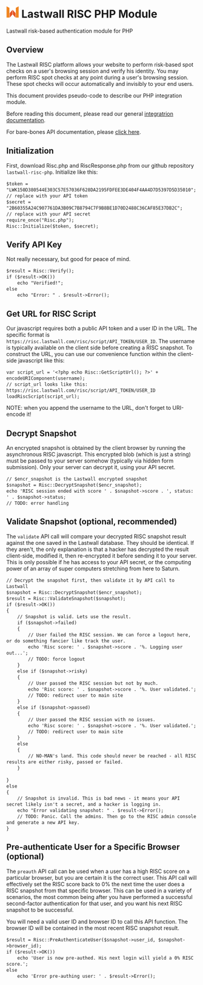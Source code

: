 # ![Lastwall Logo](logo.png) Lastwall RISC PHP Module

Lastwall risk-based authentication module for PHP

## Overview

The Lastwall RISC platform allows your website to perform risk-based spot checks on a user's browsing session and verify his identity. You may perform RISC spot checks at any point during a user's browsing session. These spot checks will occur automatically and invisibly to your end users.

This document provides pseudo-code to describe our PHP integration module.

Before reading this document, please read our general [integratrion documentation](Integration.md).

For bare-bones API documentation, please [click here](API.md).


## Initialization

First, download Risc.php and RiscResponse.php from our github repository `lastwall-risc-php`. Initialize like this:

```
$token = "LWK150D380544E303C57E57036F628DA2195FDFEE3DE404F4AA4D7D5397D5D35010";   // replace with your API token
$secret = "2B60355A24C907761DA3B09C7B8794C7F9B8BE1D70D2488C36CAF85E37DB2C";       // replace with your API secret
require_once("Risc.php");
Risc::Initialize($token, $secret);
```


## Verify API Key

Not really necessary, but good for peace of mind.

```
$result = Risc::Verify();
if ($result->OK())
	echo "Verified!";
else
	echo "Error: " . $result->Error();
```


## Get URL for RISC Script

Our javascript requires both a public API token and a user ID in the URL. The specific format is `https://risc.lastwall.com/risc/script/API_TOKEN/USER_ID`. The username is typically available on the client side before creating a RISC snapshot. To construct the URL, you can use our convenience function within the client-side javascript like this:

```
var script_url = '<?php echo Risc::GetScriptUrl(); ?>' + encodeURIComponent(username);
// script_url looks like this: https://risc.lastwall.com/risc/script/API_TOKEN/USER_ID
loadRiscScript(script_url);
```

NOTE: when you append the username to the URL, don't forget to URI-encode it!


## Decrypt Snapshot

An encrypted snapshot is obtained by the client browser by running the asynchronous RISC javascript. This encrypted blob (which is just a string) must be passed to your server somehow (typically via hidden form submission). Only your server can decrypt it, using your API secret.

```
// $encr_snapshot is the Lastwall encrypted snapshot
$snapshot = Risc::DecryptSnapshot($encr_snapshot);
echo 'RISC session ended with score ' . $snapshot->score . ', status: ' . $snapshot->status;
// TODO: error handling
```


## Validate Snapshot (optional, recommended)

The `validate` API call will compare your decrypted RISC snapshot result against the one saved in the Lastwall database. They should be identical. If they aren't, the only explanation is that a hacker has decrypted the result client-side, modified it, then re-encrypted it before sending it to your server. This is only possible if he has access to your API secret, or the computing power of an array of super computers stretching from here to Saturn.

```
// Decrypt the snapshot first, then validate it by API call to Lastwall
$snapshot = Risc::DecryptSnapshot($encr_snapshot);
$result = Risc::ValidateSnapshot($snapshot);
if ($result->OK())
{
    // Snapshot is valid. Lets use the result.
    if ($snapshot->failed)
    {
        // User failed the RISC session. We can force a logout here, or do something fancier like track the user.
        echo 'Risc score: ' . $snapshot->score . '%. Logging user out...';
        // TODO: force logout
    }
    else if ($snapshot->risky)
    {
        // User passed the RISC session but not by much.
        echo 'Risc score: ' . $snapshot->score . '%. User validated.';
        // TODO: redirect user to main site
    }
    else if ($snapshot->passed)
    {
        // User passed the RISC session with no issues.
        echo 'Risc score: ' . $snapshot->score . '%. User validated.';
        // TODO: redirect user to main site
    }
    else
    {
        // NO-MAN's land. This code should never be reached - all RISC results are either risky, passed or failed.
    }

}
else
{
    // Snapshot is invalid. This is bad news - it means your API secret likely isn't a secret, and a hacker is logging in.
	echo "Error validating snapshot: " . $result->Error();
    // TODO: Panic. Call the admins. Then go to the RISC admin console and generate a new API key.
}
```


## Pre-authenticate User for a Specific Browser (optional)

The `preauth` API call can be used when a user has a high RISC score on a particular browser, but you are certain it is the correct user. This API call will effectively set the RISC score back to 0% the next time the user does a RISC snapshot from that specific browser. This can be used in a variety of scenarios, the most common being after you have performed a successful second-factor authentication for that user, and you want his next RISC snapshot to be successful.

You will need a valid user ID and browser ID to call this API function. The browser ID will be contained in the most recent RISC snapshot result.

```
$result = Risc::PreAuthenticateUser($snapshot->user_id, $snapshot->browser_id);
if ($result->OK())
    echo 'User is now pre-authed. His next login will yield a 0% RISC score.';
else
    echo 'Error pre-authing user: ' . $result->Error();
```
